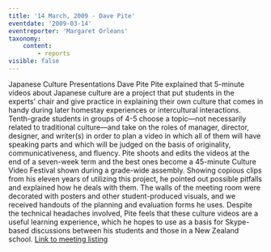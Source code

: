 ```yaml
---
title: '14 March, 2009 - Dave Pite'
eventdate: '2009-03-14'
eventreporter: 'Margaret Orleans'
taxonomy:
    content:
        - reports
visible: false
---
```


Japanese Culture Presentations
Dave Pite
           Pite explained that 5-minute videos about Japanese culture are a project that put students in the experts' chair and give practice in explaining their own culture that comes in handy during later homestay experiences or intercultural interactions.  Tenth-grade students in groups of 4-5 choose a topic—not necessarily related to traditional culture—and take on the roles of manager, director, designer, and writer(s) in order to plan a video in which all of them will have speaking parts and which will be judged on the basis of originality, communicativeness, and fluency.  Pite shoots and edits the videos at the end of a seven-week term and the best ones become a 45-minute Culture Video Festival shown during a grade-wide assembly.
           Showing copious clips from his eleven years of utilizing this project, he pointed out possible pitfalls and explained how he deals with them.  The walls of the meeting room were decorated with posters and other student-produced visuals, and we received handouts of the planning and evaluation forms he uses.  Despite the technical headaches involved, Pite feels that these culture videos are a useful learning experience, which he hopes to use as a basis for Skype-based discussions between his students and those in a New Zealand school.
<a href="../schedule/2009/march/14">Link to meeting listing</a>
